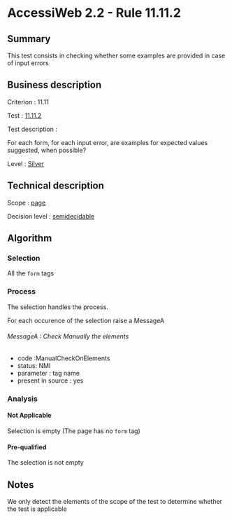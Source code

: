 # AccessiWeb 2.2 - Rule 11.11.2

## Summary

This test consists in checking whether some examples are provided in
case of input errors

## Business description

Criterion : 11.11

Test : [11.11.2](http://www.accessiweb.org/index.php/accessiweb-22-english-version.html#test-11-11-2)

Test description :

For each form, for each input error, are examples for expected values
suggested, when possible?

Level : [Silver](/en/category/rules-design/accessiweb-11/level/argent)

## Technical description

Scope : [page](/en/category/rules-design/accessiweb-11/scope/page)

Decision level :
[semidecidable](/en/category/rules-design/accessiweb-11/decision-level/semidecidable)

## Algorithm

### Selection

All the `form` tags

### Process

The selection handles the process.

For each occurence of the selection raise a MessageA

###### MessageA : Check Manually the elements

-   code :ManualCheckOnElements
-   status: NMI
-   parameter : tag name
-   present in source : yes

### Analysis

#### Not Applicable

Selection is empty (The page has no `form` tag)

#### Pre-qualified

The selection is not empty

## Notes

We only detect the elements of the scope of the test to determine
whether the test is applicable
